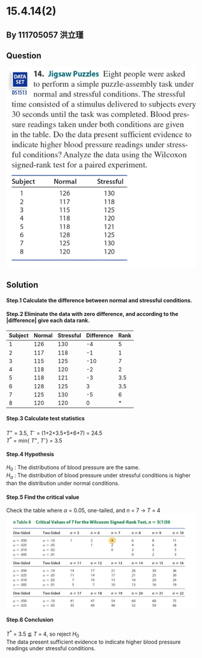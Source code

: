 # 15.4.14(2)

## By 111705057 洪立瑾

## Question
![image](https://github.com/HWTeng-Course/202402-Statistics/blob/main/Images/15.4.14.jpg)

## Solution

#### Step.1  Calculate the difference between normal and stressful conditions.
#### Step.2  Eliminate the data with zero difference, and according to the |difference| give each data rank.

  | Subject   | Normal   | Stressful   | Difference   | Rank   | 
  |-----------|----------|-------------|--------------|--------|
  | 1         | 126      | 130         | -4           | 5      | 
  | 2         | 117      | 118         | -1           | 1      | 
  | 3         | 115      | 125         | -10          | 7      | 
  | 4         | 118      | 120         | -2           | 2      | 
  | 5         | 118      | 121         | -3           | 3.5    | 
  | 6         | 128      | 125         | 3            | 3.5    | 
  | 7         | 125      | 130         | -5           | 6      | 
  | 8         | 120      | 120         | 0            | *      | 

#### Step.3  Calculate test statistics
$T$<sup>+</sup> = 3.5, $T$<sup>-</sup> = (1+2+3.5+5+6+7) = 24.5 <br>
$T$<sup>*</sup> = min{ $T$<sup>+</sup>, $T$<sup>-</sup>} = 3.5
#### Step.4  Hypothesis 
$H_0$ : The distributions of blood pressure are the same. <br>
$H_a$ : The distribution of blood pressure under stressful conditions is higher than  the distribution under normal conditions.
#### Step.5 Find the critical value
Check the table where $\alpha$ = 0.05, one-tailed, and $n$ = 7 → $T$ = 4 
![image](https://github.com/HWTeng-Course/202402-Statistics/blob/main/Images/critical_value_of_T.jpg)
#### Step.6 Conclusion
$T$<sup>*</sup> = 3.5 ≦ $T$ = 4, so reject $H_0$ <br>
The data present sufficient evidence to indicate higher blood pressure readings under stressful conditions.


